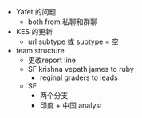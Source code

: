 - Yafet 的问题
	- both from 私聊和群聊
- KES 的更新
	- url subtype 或 subtype = 空
- team structure
	- 更改report line
	- SF krishna vepath james to ruby
		- reginal graders to leads
	- SF
		- 两个分支
		- 印度 + 中国 analyst